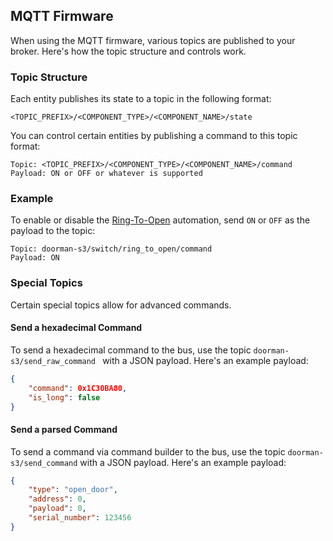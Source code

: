 ## MQTT Firmware

When using the MQTT firmware, various topics are published to your broker. Here's how the topic structure and controls work.

### Topic Structure
Each entity publishes its state to a topic in the following format:
```
<TOPIC_PREFIX>/<COMPONENT_TYPE>/<COMPONENT_NAME>/state
```

You can control certain entities by publishing a command to this topic format:
```
Topic: <TOPIC_PREFIX>/<COMPONENT_TYPE>/<COMPONENT_NAME>/command  
Payload: ON or OFF or whatever is supported
```

### Example
To enable or disable the [Ring-To-Open](../automation/ring-to-open.md) automation, send `ON` or `OFF` as the payload to the topic:  
```
Topic: doorman-s3/switch/ring_to_open/command  
Payload: ON
```

### Special Topics
Certain special topics allow for advanced commands.

#### Send a hexadecimal Command
To send a hexadecimal command to the bus, use the topic `doorman-s3/send_raw_command ` with a JSON payload. Here's an example payload:
```json
{
    "command": 0x1C30BA80,
    "is_long": false
}
```

#### Send a parsed Command
To send a command via command builder to the bus, use the topic `doorman-s3/send_command` with a JSON payload. Here's an example payload:
```json
{
    "type": "open_door",
    "address": 0,
    "payload": 0,
    "serial_number": 123456
}
```